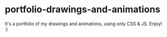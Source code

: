 # portfolio-drawings-and-animations
It's a portfolio of my drawings and animations, using only CSS &amp; JS. Enjoy! :)
